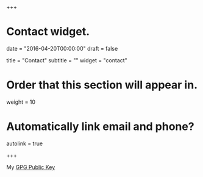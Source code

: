 +++
# Contact widget.

date = "2016-04-20T00:00:00"
draft = false

title = "Contact"
subtitle = ""
widget = "contact"

# Order that this section will appear in.
weight = 10

# Automatically link email and phone?
autolink = true

+++

My [<span class="fa fa-key"></span> GPG Public Key](/pubkey.asc)
